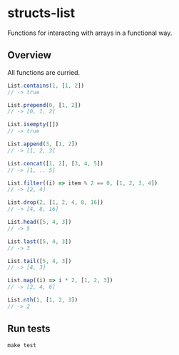 
# structs-list

Functions for interacting with arrays in a functional way.

## Overview

All functions are curried.

```js
List.contains(1, [1, 2])
// -> true

List.prepend(0, [1, 2])
// -> [0, 1, 2]

List.isempty([])
// -> true

List.append(3, [1, 2])
// -> [1, 2, 3]

List.concat([1, 2], [3, 4, 5])
// -> [1, .. 5]

List.filter((i) => item % 2 == 0, [1, 2, 3, 4])
// -> [2, 4]

List.drop(2, [1, 2, 4, 8, 16])
// -> [4, 8, 16]

List.head([5, 4, 3])
// -> 5

List.last([5, 4, 3])
// -> 3

List.tail([5, 4, 3])
// -> [4, 3]

List.map((i) => i * 2, [1, 2, 3])
// -> [2, 4, 6]

List.nth(1, [1, 2, 3])
// -> 2
```

## Run tests

```
make test
```
